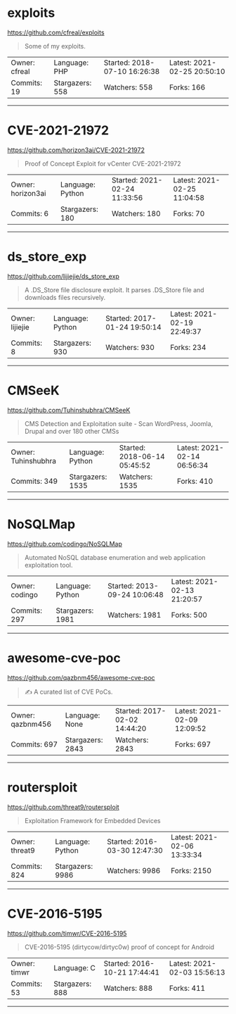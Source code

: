 # exploits

https://github.com/cfreal/exploits
<blockquote>
Some of my exploits.
</blockquote>

<table>
<tr><td>Owner: cfreal</td>
    <td>Language: PHP</td>
    <td>Started: 2018-07-10 16:26:38</td>
    <td>Latest: 2021-02-25 20:50:10</td></tr>
<tr><td>Commits: 19</td>
    <td>Stargazers: 558</td>
    <td>Watchers: 558</td>
    <td>Forks: 166</td></tr>
</table>

---

# CVE-2021-21972

https://github.com/horizon3ai/CVE-2021-21972
<blockquote>
Proof of Concept Exploit for vCenter CVE-2021-21972
</blockquote>

<table>
<tr><td>Owner: horizon3ai</td>
    <td>Language: Python</td>
    <td>Started: 2021-02-24 11:33:56</td>
    <td>Latest: 2021-02-25 11:04:58</td></tr>
<tr><td>Commits: 6</td>
    <td>Stargazers: 180</td>
    <td>Watchers: 180</td>
    <td>Forks: 70</td></tr>
</table>

---

# ds_store_exp

https://github.com/lijiejie/ds_store_exp
<blockquote>
A .DS_Store file disclosure exploit.   It parses .DS_Store file and downloads files recursively.
</blockquote>

<table>
<tr><td>Owner: lijiejie</td>
    <td>Language: Python</td>
    <td>Started: 2017-01-24 19:50:14</td>
    <td>Latest: 2021-02-19 22:49:37</td></tr>
<tr><td>Commits: 8</td>
    <td>Stargazers: 930</td>
    <td>Watchers: 930</td>
    <td>Forks: 234</td></tr>
</table>

---

# CMSeeK

https://github.com/Tuhinshubhra/CMSeeK
<blockquote>
CMS Detection and Exploitation suite - Scan WordPress, Joomla, Drupal and over 180 other CMSs
</blockquote>

<table>
<tr><td>Owner: Tuhinshubhra</td>
    <td>Language: Python</td>
    <td>Started: 2018-06-14 05:45:52</td>
    <td>Latest: 2021-02-14 06:56:34</td></tr>
<tr><td>Commits: 349</td>
    <td>Stargazers: 1535</td>
    <td>Watchers: 1535</td>
    <td>Forks: 410</td></tr>
</table>

---

# NoSQLMap

https://github.com/codingo/NoSQLMap
<blockquote>
Automated NoSQL database enumeration and web application exploitation tool.
</blockquote>

<table>
<tr><td>Owner: codingo</td>
    <td>Language: Python</td>
    <td>Started: 2013-09-24 10:06:48</td>
    <td>Latest: 2021-02-13 21:20:57</td></tr>
<tr><td>Commits: 297</td>
    <td>Stargazers: 1981</td>
    <td>Watchers: 1981</td>
    <td>Forks: 500</td></tr>
</table>

---

# awesome-cve-poc

https://github.com/qazbnm456/awesome-cve-poc
<blockquote>
✍️ A curated list of CVE PoCs.
</blockquote>

<table>
<tr><td>Owner: qazbnm456</td>
    <td>Language: None</td>
    <td>Started: 2017-02-02 14:44:20</td>
    <td>Latest: 2021-02-09 12:09:52</td></tr>
<tr><td>Commits: 697</td>
    <td>Stargazers: 2843</td>
    <td>Watchers: 2843</td>
    <td>Forks: 697</td></tr>
</table>

---

# routersploit

https://github.com/threat9/routersploit
<blockquote>
Exploitation Framework for Embedded Devices
</blockquote>

<table>
<tr><td>Owner: threat9</td>
    <td>Language: Python</td>
    <td>Started: 2016-03-30 12:47:30</td>
    <td>Latest: 2021-02-06 13:33:34</td></tr>
<tr><td>Commits: 824</td>
    <td>Stargazers: 9986</td>
    <td>Watchers: 9986</td>
    <td>Forks: 2150</td></tr>
</table>

---

# CVE-2016-5195

https://github.com/timwr/CVE-2016-5195
<blockquote>
CVE-2016-5195 (dirtycow/dirtyc0w) proof of concept for Android
</blockquote>

<table>
<tr><td>Owner: timwr</td>
    <td>Language: C</td>
    <td>Started: 2016-10-21 17:44:41</td>
    <td>Latest: 2021-02-03 15:56:13</td></tr>
<tr><td>Commits: 53</td>
    <td>Stargazers: 888</td>
    <td>Watchers: 888</td>
    <td>Forks: 411</td></tr>
</table>

---

